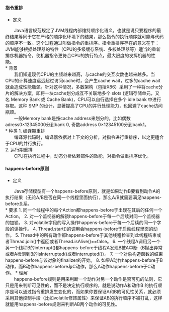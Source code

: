 #### 指令重排
* 定义
<div style="text-indent:2em">Java语言规范规定了JVM线程内部维持顺序化语义，也就是说只要程序的最终结果等同于它在严格的顺序化环境下的结果，那么指令的执行顺序就可能与代码的顺序不一致。这个过程通过叫做指令的重排序。指令重排序存在的意义在于：JVM能够根据处理器的特性（CPU的多级缓存系统、多核处理器等）适当的重新排序机器指令，使机器指令更符合CPU的执行特点，最大限度的发挥机器的性能。</div>
* 背景
<div style="text-indent:2em">我们知道现代CPU的主频越来越高，与cache的交互次数也越来越多。当CPU的计算速度远远超过访问cache时，会产生cache wait，过多的cache wait就会造成性能瓶颈。针对这种情况，多数架构（包括X86）采用了一种将cache分片的解决方案，即将一块cache划分成互不关联地多个 slots (逻辑存储单元，又名 Memory Bank 或 Cache Bank)，CPU可以自行选择在多个 idle bank 中进行存取。这种 SMP 的设计，显著提高了CPU的并行处理能力，也回避了cache访问瓶颈。</div>
<div style="text-indent:2em">一般Memory bank是按cache address来划分的。比如偶数adress0×12345000分到bank 0, 奇数address 0×12345100分到bank1。</div>
* 种类
  1. 编译期重排
  <div style="text-indent:2em">编译源代码时，编译器依据对上下文的分析，对指令进行重排序，以之更适合于CPU的并行执行。</div>
  2. 运行期重排
  <div style="text-indent:2em">CPU在执行过程中，动态分析依赖部件的效能，对指令做重排序优化。</div>
    
#### happens-before原则
* 定义
<div style="text-indent:2em">Java存储模型有一个happens-before原则，就是如果动作B要看到动作A的执行结果（无论A/B是否在同一个线程里面执行），那么A/B就需要满足happens-before关系。</div>
* 要求
  1. 同一个线程中的每个Action都happens-before于出现在其后的任何一个Action。
  2. 对一个监视器的解锁happens-before于每一个后续对同一个监视器的加锁。
  3. 对volatile字段的写入操作happens-before于每一个后续的同一个字段的读操作。
  4. Thread.start()的调用会happens-before于启动线程里面的动作。
  5. Thread中的所有动作都happens-before于其他线程检查到此线程结束或者Thread.join()中返回或者Thread.isAlive()==false。
  6. 一个线程A调用另一个另一个线程B的interrupt()都happens-before于线程A发现B被A中断（B抛出异常或者A检测到B的isInterrupted()或者interrupted()）。
  7. 一个对象构造函数的结束happens-before与该对象的finalizer的开始。
  8. 如果A动作happens-before于B动作，而B动作happens-before与C动作，那么A动作happens-before于C动作。
* 理解
<div style="text-indent:2em">happens-before规则是用来判断一个动作对另一个动作是否可见的法则，它只是用来判断可见性的，而不是决定执行顺序的，就是说动作A和动作B 的执行顺序是可以通过指令重排发生变化的，而如果你要保证A和B的可见性关系，就必须采用其他控制手段（比如volatile修饰属性）来保证AB的执行顺序不被打乱，这样就能用happens-before规则来判断AB两个动作的可见性。</div>
    